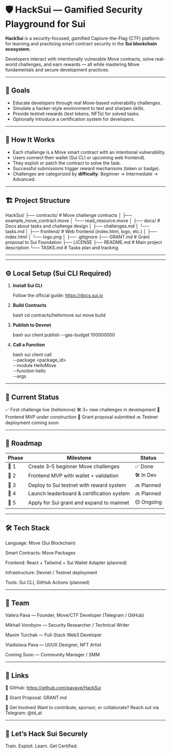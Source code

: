 # 🛡️ HackSui — Gamified Security Playground for Sui

**HackSui** is a security-focused, gamified Capture-the-Flag (CTF) platform for learning and practicing smart contract security in the **Sui blockchain ecosystem**.

Developers interact with intentionally vulnerable Move contracts, solve real-world challenges, and earn rewards — all while mastering Move fundamentals and secure development practices.

---

## 🎯 Goals

- Educate developers through real Move-based vulnerability challenges.
- Simulate a hacker-style environment to test and sharpen skills.
- Provide testnet rewards (test tokens, NFTs) for solved tasks.
- Optionally introduce a certification system for developers.

---

## 🧩 How It Works

- Each challenge is a Move smart contract with an intentional vulnerability.
- Users connect their wallet (Sui CLI or upcoming web frontend).
- They exploit or patch the contract to solve the task.
- Successful submissions trigger reward mechanisms (token or badge).
- Challenges are categorized by **difficulty**: Beginner → Intermediate → Advanced.

---

## 🏗️ Project Structure

HackSui/
├── contracts/                  # Move challenge contracts
│   ├── example_move_contract.move
│   └── read_resource.move
│
├── docs/                      # Docs about tasks and challenge design
│   ├── challenges.md
│   └── tasks.md
│
├── frontend/                  # Web frontend (index.html, logo, etc.)
│   ├── index.html
│   └── logo.png
│
├── .gitignore
├── GRANT.md                   # Grant proposal to Sui Foundation
├── LICENSE
├── README.md                  # Main project description
└── TASKS.md                   # Tasks plan and tracking

---


---

## ⚙️ Local Setup (Sui CLI Required)

1. **Install Sui CLI**
   
   Follow the official guide: https://docs.sui.io

2. **Build Contracts**

   bash
   cd contracts/hellomove
   sui move build

3. **Publish to Devnet**
   
   bash
   sui client publish --gas-budget 100000000

4. **Call a Function**
   
   bash
   sui client call \
  --package <package_id> \
  --module HelloMove \
  --function hello \
  --args

---

## 🧠 Current Status

✅ First challenge live (hellomove)
🛠️ 3+ new challenges in development
🧪 Frontend MVP under construction
📘 Grant proposal submitted
🔜 Testnet deployment coming soon

---

## 🚀 Roadmap
| Phase | Milestone                                 | Status      |
| ----- | ----------------------------------------- | ---------   |
| 🔹 1  | Create 3–5 beginner Move challenges       | ✅ Done    |
| 🔹 2  | Frontend MVP with wallet + validation     | 🛠️ In Dev  |
| 🔹 3  | Deploy to Sui testnet with reward system  | 🔜 Planned |
| 🔹 4  | Launch leaderboard & certification system | 🔜 Planned |
| 🔹 5  | Apply for Sui grant and expand to mainnet | 🟡 Ongoing |

---

## 🛠️ Tech Stack

Language: Move (Sui Blockchain)

Smart Contracts: Move Packages

Frontend: React + Tailwind + Sui Wallet Adapter (planned)

Infrastructure: Devnet / Testnet deployment

Tools: Sui CLI, GitHub Actions (planned)

---

## 👥 Team

Valera Pava — Founder, Move/CTF Developer (Telegram / GitHub)

Mikhail Vorobyov — Security Researcher / Technical Writer

Maxim Turchak — Full-Stack Web3 Developer

Vladislava Pava — UI/UX Designer, NFT Artist

Coming Soon — Community Manager / SMM

---

## 📎 Links

🔗 GitHub: https://github.com/pavave/HackSui

📄 Grant Proposal: GRANT.md

💬 Get Involved
Want to contribute, sponsor, or collaborate?
Reach out via Telegram: @td_at

---

## 🧪 Let’s Hack Sui Securely

Train. Exploit. Learn. Get Certified.
   
